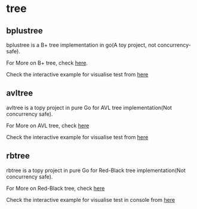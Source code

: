 # tree

## bplustree

bplustree is a B+ tree implementation in go(A toy project, not concurrency-safe). 

For More on B+ tree, check [here](https://maxnilz.com/docs/001-ds/tree/005-b+tree/).

Check the interactive example for visualise test from [here](bplustree/examples/it/main.go)

## avltree

avltree is a topy project in pure Go for AVL tree implementation(Not concurrency safe).

For More on AVL tree, check [here](https://maxnilz.com/docs/001-ds/tree/007-avltree/)

Check the interactive example for visualise test from [here](avltree/examples/it/main.go)

## rbtree

rbtree is a topy project in pure Go for Red-Black tree implementation(Not concurrency safe).

For More on Red-Black tree, check [here](https://maxnilz.com/docs/001-ds/tree/008-rbtree/)

Check the interactive example for visualise test in console from [here](rbtree/examples/it/main.go)
